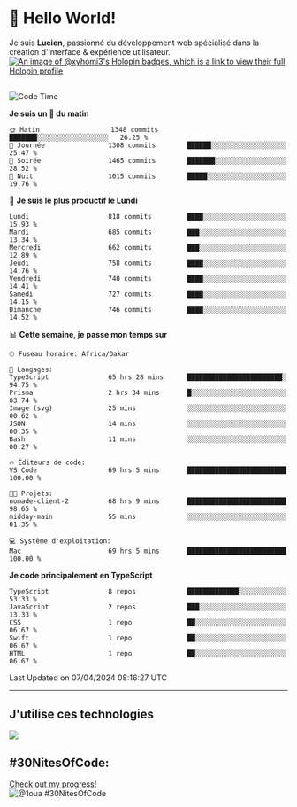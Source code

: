 # 👋 Hello World!

Je suis **Lucien**, passionné du développement web spécialisé dans la création d'interface & expérience utilisateur.
[![An image of @xyhomi3's Holopin badges, which is a link to view their full Holopin profile](https://holopin.me/xyhomi3)](https://holopin.io/@xyhomi3)

##

<!--START_SECTION:waka-->
![Code Time](http://img.shields.io/badge/Code%20Time-871%20hrs%2058%20mins-blue)

**Je suis un 🐤 du matin** 

```text
🌞 Matin                  1348 commits        ███████░░░░░░░░░░░░░░░░░░   26.25 % 
🌆 Journée                1308 commits        ██████░░░░░░░░░░░░░░░░░░░   25.47 % 
🌃 Soirée                 1465 commits        ███████░░░░░░░░░░░░░░░░░░   28.52 % 
🌙 Nuit                   1015 commits        █████░░░░░░░░░░░░░░░░░░░░   19.76 % 
```
📅 **Je suis le plus productif le Lundi** 

```text
Lundi                    818 commits         ████░░░░░░░░░░░░░░░░░░░░░   15.93 % 
Mardi                    685 commits         ███░░░░░░░░░░░░░░░░░░░░░░   13.34 % 
Mercredi                 662 commits         ███░░░░░░░░░░░░░░░░░░░░░░   12.89 % 
Jeudi                    758 commits         ████░░░░░░░░░░░░░░░░░░░░░   14.76 % 
Vendredi                 740 commits         ████░░░░░░░░░░░░░░░░░░░░░   14.41 % 
Samedi                   727 commits         ████░░░░░░░░░░░░░░░░░░░░░   14.15 % 
Dimanche                 746 commits         ████░░░░░░░░░░░░░░░░░░░░░   14.52 % 
```


📊 **Cette semaine, je passe mon temps sur** 

```text
🕑︎ Fuseau horaire: Africa/Dakar

💬 Langages: 
TypeScript               65 hrs 28 mins      ████████████████████████░   94.75 % 
Prisma                   2 hrs 34 mins       █░░░░░░░░░░░░░░░░░░░░░░░░   03.74 % 
Image (svg)              25 mins             ░░░░░░░░░░░░░░░░░░░░░░░░░   00.62 % 
JSON                     14 mins             ░░░░░░░░░░░░░░░░░░░░░░░░░   00.35 % 
Bash                     11 mins             ░░░░░░░░░░░░░░░░░░░░░░░░░   00.27 % 

🔥 Éditeurs de code: 
VS Code                  69 hrs 5 mins       █████████████████████████   100.00 % 

🐱‍💻 Projets: 
nomade-client-2          68 hrs 9 mins       █████████████████████████   98.65 % 
midday-main              55 mins             ░░░░░░░░░░░░░░░░░░░░░░░░░   01.35 % 

💻 Système d'exploitation: 
Mac                      69 hrs 5 mins       █████████████████████████   100.00 % 
```

**Je code principalement en TypeScript** 

```text
TypeScript               8 repos             █████████████░░░░░░░░░░░░   53.33 % 
JavaScript               2 repos             ███░░░░░░░░░░░░░░░░░░░░░░   13.33 % 
CSS                      1 repo              ██░░░░░░░░░░░░░░░░░░░░░░░   06.67 % 
Swift                    1 repo              ██░░░░░░░░░░░░░░░░░░░░░░░   06.67 % 
HTML                     1 repo              ██░░░░░░░░░░░░░░░░░░░░░░░   06.67 % 
```




 Last Updated on 07/04/2024 08:16:27 UTC
<!--END_SECTION:waka-->
---

## J'utilise ces technologies

<p align="left">
  <a href="https://skillicons.dev">
    <img src="https://skillicons.dev/icons?i=ts,js,md,scss,tailwind,react,redux,docker,express,astro,vite,nextjs,vercel,figma,ableton" />
  </a>
</p>

## #30NitesOfCode:
  [Check out my progress!](https://www.codedex.io/@1oua/30-nites-of-code)  
  ![@1oua #30NitesOfCode](https://www.codedex.io/api/petStatus?user=1oua)
